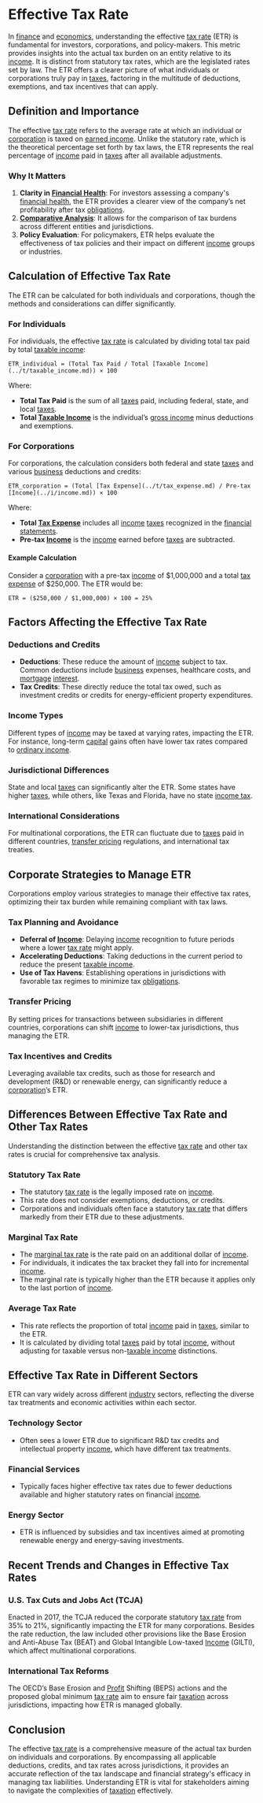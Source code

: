 # Effective Tax Rate

In [finance](../f/finance.md) and [economics](../e/economics.md), understanding the effective [tax rate](../t/tax_rate.md) (ETR) is fundamental for investors, corporations, and policy-makers. This metric provides insights into the actual tax burden on an entity relative to its [income](../i/income.md). It is distinct from statutory tax rates, which are the legislated rates set by law. The ETR offers a clearer picture of what individuals or corporations truly pay in [taxes](../t/taxes.md), factoring in the multitude of deductions, exemptions, and tax incentives that can apply.

## Definition and Importance
The effective [tax rate](../t/tax_rate.md) refers to the average rate at which an individual or [corporation](../c/corporation.md) is taxed on [earned income](../e/earned_income.md). Unlike the statutory rate, which is the theoretical percentage set forth by tax laws, the ETR represents the real percentage of [income](../i/income.md) paid in [taxes](../t/taxes.md) after all available adjustments. 

### Why It Matters
1. **Clarity in [Financial Health](../f/financial_health.md)**: For investors assessing a company's [financial health](../f/financial_health.md), the ETR provides a clearer view of the company’s net profitability after tax [obligations](../o/obligation.md).
2. **[Comparative Analysis](../c/comparative_analysis.md)**: It allows for the comparison of tax burdens across different entities and jurisdictions.
3. **Policy Evaluation**: For policymakers, ETR helps evaluate the effectiveness of tax policies and their impact on different [income](../i/income.md) groups or industries.

## Calculation of Effective Tax Rate
The ETR can be calculated for both individuals and corporations, though the methods and considerations can differ significantly.

### For Individuals
For individuals, the effective [tax rate](../t/tax_rate.md) is calculated by dividing total tax paid by total [taxable income](../t/taxable_income.md):

```
ETR_individual = (Total Tax Paid / Total [Taxable Income](../t/taxable_income.md)) × 100
```

Where:
- **Total Tax Paid** is the sum of all [taxes](../t/taxes.md) paid, including federal, state, and local [taxes](../t/taxes.md).
- **Total [Taxable Income](../t/taxable_income.md)** is the individual’s [gross income](../g/gross_income.md) minus deductions and exemptions.

### For Corporations
For corporations, the calculation considers both federal and state [taxes](../t/taxes.md) and various [business](../b/business.md) deductions and credits:

```
ETR_corporation = (Total [Tax Expense](../t/tax_expense.md) / Pre-tax [Income](../i/income.md)) × 100
```

Where:
- **Total [Tax Expense](../t/tax_expense.md)** includes all [income](../i/income.md) [taxes](../t/taxes.md) recognized in the [financial statements](../f/financial_statements.md).
- **Pre-tax [Income](../i/income.md)** is the [income](../i/income.md) earned before [taxes](../t/taxes.md) are subtracted.

#### Example Calculation
Consider a [corporation](../c/corporation.md) with a pre-tax [income](../i/income.md) of $1,000,000 and a total [tax expense](../t/tax_expense.md) of $250,000. The ETR would be:

```
ETR = ($250,000 / $1,000,000) × 100 = 25%
```

## Factors Affecting the Effective Tax Rate

### Deductions and Credits
- **Deductions**: These reduce the amount of [income](../i/income.md) subject to tax. Common deductions include [business](../b/business.md) expenses, healthcare costs, and [mortgage](../m/mortgage.md) [interest](../i/interest.md).
- **Tax Credits**: These directly reduce the total tax owed, such as investment credits or credits for energy-efficient property expenditures.

### Income Types
Different types of [income](../i/income.md) may be taxed at varying rates, impacting the ETR. For instance, long-term [capital](../c/capital.md) gains often have lower tax rates compared to [ordinary income](../o/ordinary_income.md).

### Jurisdictional Differences
State and local [taxes](../t/taxes.md) can significantly alter the ETR. Some states have higher [taxes](../t/taxes.md), while others, like Texas and Florida, have no state [income tax](../i/income_tax.md).

### International Considerations
For multinational corporations, the ETR can fluctuate due to [taxes](../t/taxes.md) paid in different countries, [transfer pricing](../t/transfer_price.md) regulations, and international tax treaties.

## Corporate Strategies to Manage ETR
Corporations employ various strategies to manage their effective tax rates, optimizing their tax burden while remaining compliant with tax laws.

### Tax Planning and Avoidance
- **Deferral of [Income](../i/income.md)**: Delaying [income](../i/income.md) recognition to future periods where a lower [tax rate](../t/tax_rate.md) might apply.
- **Accelerating Deductions**: Taking deductions in the current period to reduce the present [taxable income](../t/taxable_income.md).
- **Use of Tax Havens**: Establishing operations in jurisdictions with favorable tax regimes to minimize tax [obligations](../o/obligation.md).

### Transfer Pricing
By setting prices for transactions between subsidiaries in different countries, corporations can shift [income](../i/income.md) to lower-tax jurisdictions, thus managing the ETR.

### Tax Incentives and Credits
Leveraging available tax credits, such as those for research and development (R&D) or renewable energy, can significantly reduce a [corporation](../c/corporation.md)’s ETR.

## Differences Between Effective Tax Rate and Other Tax Rates
Understanding the distinction between the effective [tax rate](../t/tax_rate.md) and other tax rates is crucial for comprehensive tax analysis.

### Statutory Tax Rate
- The statutory [tax rate](../t/tax_rate.md) is the legally imposed rate on [income](../i/income.md).
- This rate does not consider exemptions, deductions, or credits.
- Corporations and individuals often face a statutory [tax rate](../t/tax_rate.md) that differs markedly from their ETR due to these adjustments.

### Marginal Tax Rate
- The [marginal tax rate](../m/marginal_tax_rate.md) is the rate paid on an additional dollar of [income](../i/income.md).
- For individuals, it indicates the tax bracket they fall into for incremental [income](../i/income.md).
- The marginal rate is typically higher than the ETR because it applies only to the last portion of [income](../i/income.md).

### Average Tax Rate
- This rate reflects the proportion of total [income](../i/income.md) paid in [taxes](../t/taxes.md), similar to the ETR.
- It is calculated by dividing total [taxes](../t/taxes.md) paid by total [income](../i/income.md), without adjusting for taxable versus non-[taxable income](../t/taxable_income.md) distinctions.

## Effective Tax Rate in Different Sectors
ETR can vary widely across different [industry](../i/industry.md) sectors, reflecting the diverse tax treatments and economic activities within each sector.

### Technology Sector
- Often sees a lower ETR due to significant R&D tax credits and intellectual property [income](../i/income.md), which have different tax treatments.

### Financial Services
- Typically faces higher effective tax rates due to fewer deductions available and higher statutory rates on financial [income](../i/income.md).

### Energy Sector
- ETR is influenced by subsidies and tax incentives aimed at promoting renewable energy and energy-saving investments.

## Recent Trends and Changes in Effective Tax Rates
### U.S. Tax Cuts and Jobs Act (TCJA)
Enacted in 2017, the TCJA reduced the corporate statutory [tax rate](../t/tax_rate.md) from 35% to 21%, significantly impacting the ETR for many corporations. Besides the rate reduction, the law included other provisions like the Base Erosion and Anti-Abuse Tax (BEAT) and Global Intangible Low-taxed [Income](../i/income.md) (GILTI), which affect multinational corporations.

### International Tax Reforms
The OECD’s Base Erosion and [Profit](../p/profit.md) Shifting (BEPS) actions and the proposed global minimum [tax rate](../t/tax_rate.md) aim to ensure fair [taxation](../t/taxation.md) across jurisdictions, impacting how ETR is managed globally.

## Conclusion
The effective [tax rate](../t/tax_rate.md) is a comprehensive measure of the actual tax burden on individuals and corporations. By encompassing all applicable deductions, credits, and tax rates across jurisdictions, it provides an accurate reflection of the tax landscape and financial strategy's efficacy in managing tax liabilities. Understanding ETR is vital for stakeholders aiming to navigate the complexities of [taxation](../t/taxation.md) effectively.